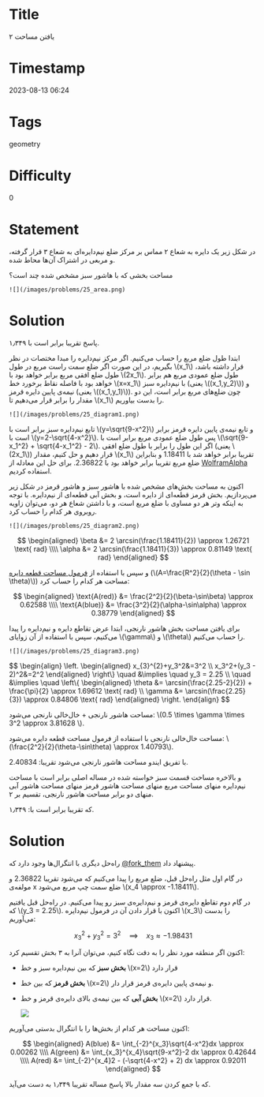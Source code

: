 # Title
یافتن مساحت ۲
# Timestamp
2023-08-13 06:24
# Tags
geometry
# Difficulty
0
# Statement

در شکل زیر یک دایره به شعاع ۲ مماس بر مرکز ضلع نیم‌دایره‌ای به شعاع ۳ قرار گرفته، و مربعی در اشتراک آن‌ها محاط شده.

مساحت بخشی که با هاشور سبز مشخص شده چند است؟

    ![](/images/problems/25_area.png)

# Solution
پاسخ تقریبا برابر است با ۱٫۳۴۹.

ابتدا طول ضلع مربع را حساب می‌کنیم.
اگر مرکز نیم‌دایره را مبدا مختصات در نظر بگیریم، در این صورت اگر ضلع سمت راست مربع در طول
\\(x_1\\) 
قرار داشته باشد، طول ضلع افقی مربع برابر خواهد بود با \\(2x_1\\). طول ضلع عمودی مربع هم برابر خواهد بود با
فاصله نقاط برخورد خط \\(x=x_1\\) با نیم‌دایره سبز (یعنی \\((x_1,y_2)\\)) و نیمه‌ی پایین دایره قرمز (یعنی \\((x_1,y_1)\\)).
چون ضلع‌های مربع برابر است، این دو مقدار را برابر قرار می‌دهیم تا \\(x_1\\) را بدست بیاوریم.

    ![](/images/problems/25_diagram1.png)

تابع نیم‌دایره سبز برابر است با  \\(y=\sqrt{9-x^2}\\) و تابع نیمه‌ی پایین دایره قرمز برابر است با  \\(y=2-\sqrt{4-x^2}\\).
پس طول ضلع عمودی مربع برابر است با \\(\sqrt{9-x_1^2} + \sqrt{4-x_1^2} - 2\\). اگر این طول را برابر با طول ضلع
افقی (یعنی \\(2x_1\\)) قرار دهیم و حل کنیم، مقدار \\(x_1\\) تقریبا برابر خواهد شد با 1.18411 و بنابراین
ضلع مربع تقریبا برابر خواهد بود با 2.36822. برای حل این معادله از [WolframAlpha](https://www.wolframalpha.com/input?i2d=true&i=Sqrt%5B9-Power%5Bx%2C2%5D%5D%2BSqrt%5B4-Power%5Bx%2C2%5D%5D-2%3D2x) استفاده کردیم.

اکنون به مساحت بخش‌های مشخص شده با هاشور سبز و هاشور قرمز در شکل زیر می‌پردازیم.
بخش قرمز قطعه‌ای از دایره است، و بخش آبی قطعه‌ای از نیم‌دایره. با توجه به اینکه وتر هر دو مساوی با ضلع مربع است، و با داشتن شعاع هر دو، می‌توان زاویه روبروی هر کدام را حساب کرد.

    ![](/images/problems/25_diagram2.png)

$$
\begin{aligned}
\beta &= 2 \arcsin(\frac{1.18411}{2}) \approx 1.26721  \text{ rad} \\\\
\alpha &= 2 \arcsin(\frac{1.18411}{3}) \approx 0.81149  \text{ rad}
\end{aligned}
$$

و سپس با استفاده از [فرمول مساحت قطعه دایره](https://fa.wikipedia.org/wiki/%D9%82%D8%B7%D8%B9%D9%87_%D8%AF%D8%A7%DB%8C%D8%B1%D9%87)
(\\(A=\frac{R^2}{2}(\theta - \sin \theta)\\))
مساحت هر کدام را حساب کرد:

$$
\begin{aligned}
\text{A(red)} &= \frac{2^2}{2}(\beta-\sin\beta) \approx 0.62588 \\\\
\text{A(blue)} &= \frac{3^2}{2}(\alpha-\sin\alpha) \approx 0.38779
\end{aligned}
$$

برای یافتن مساحت بخش هاشور نارنجی، ابتدا عرض تقاطع دایره و نیم‌دایره
را پیدا می‌کنیم، سپس با استفاده از آن زوایای \\(\gamma\\) و \\(\theta\\)
را حساب می‌کنیم.

    ![](/images/problems/25_diagram3.png)

$$
\begin{align}
\left.
\begin{aligned}
 x_{3}^{2}+y_3^2&=3^2 \\\\
 x_3^2+(y_3 - 2)^2&=2^2
\end{aligned}
\right\\}
\quad &\implies \quad
y_3 = 2.25 \\\\
\quad &\implies \quad
\left\\{
\begin{aligned}
\theta &= \arcsin(\frac{2.25-2}{2}) + \frac{\pi}{2} \approx 1.69612 \text{ rad} \\\\
\gamma &= \arcsin(\frac{2.25}{3}) \approx 0.84806 \text{ rad}
\end{aligned}
\right.
\end{align}
$$

مساحت هاشور نارنجی + خال‌خالی نارنجی می‌شود: \\(0.5 \times \gamma \times 3^2 \approx 3.81628 \\).

مساحت خال‌خالی نارنجی با استفاده از فرمول مساحت قطعه دایره می‌شود:
\\(\frac{2^2}{2}(\theta-\sin\theta) \approx 1.40793\\).

با تفریق ایندو مساحت هاشور نارنجی می‌شود تقریبا: 2.40834.

و بالاخره مساحت قسمت سبز خواسته شده در مساله اصلی برابر است با 
مساحت نیم‌دایره منهای مساحت مربع منهای مساحت هاشور قرمز منهای مساحت هاشور آبی
منهای دو برابر مساحت هاشور نارنجی، تقسیم بر ۲.

که تقریبا برابر است با: ۱٫۳۴۹.

# Solution

راه‌حل دیگری با انتگرال‌ها وجود دارد که [@fork_them](https://twitter.com/fork_them/status/1691045414860976129)
پیشنهاد داد.

در گام اول مثل راه‌حل قبل، ضلع مربع را پیدا می‌کنیم که می‌شود تقریبا 2.36822 و مولفه‌ی x ضلع سمت چپ مربع می‌شود 
\\(x_4 \approx -1.18411\\).

در گام دوم تقاطع دایره‌ی قرمز و نیم‌دایره‌ی سبز رو پیدا می‌کنیم. در راه‌حل قبل
یافتیم که \\(y_3 = 2.25\\). اکنون با قرار دادن آن در فرمول نیم‌دایره \\(x_3\\) را بدست می‌آوریم:

$$
x_3^2+y_3^2 = 3^2 \quad \implies \quad x_3 \approx -1.98431
$$

اکنون اگر منطقه مورد نظر را به دقت نگاه کنیم، می‌توان آنرا به ۳ بخش تقسیم کرد:
* **بخش سبز** که بین نیم‌دایره سبز و خط \\(x=2\\) قرار دارد
* **بخش قرمز** که بین خط \\(x=2\\) و نیمه‌ی پایین دایره‌ی قرمز قرار دار.
* **بخش آبی** که بین نیمه‌ی بالای دایره‌ی قرمز و خط \\(x=2\\) قرار دارد.

    ![](/images/problems/25_diagram4.png)

اکنون مساحت هر کدام از بخش‌ها را با انتگرال بدستی می‌آوریم:

$$
\begin{aligned}
A(blue) &= \int_{-2}^{x_3}\sqrt{4-x^2}dx \approx 0.00262 \\\\
A(green) &= \int_{x_3}^{x_4}\sqrt{9-x^2}-2 dx \approx 0.42644 \\\\
A(red) &= \int_{-2}^{x_4}2 - (-\sqrt{4-x^2} + 2) dx \approx 0.92011
\end{aligned}
$$

که با جمع کردن سه مقدار بالا پاسخ مساله تقریبا ۱٫۳۴۹ به دست می‌آید.
